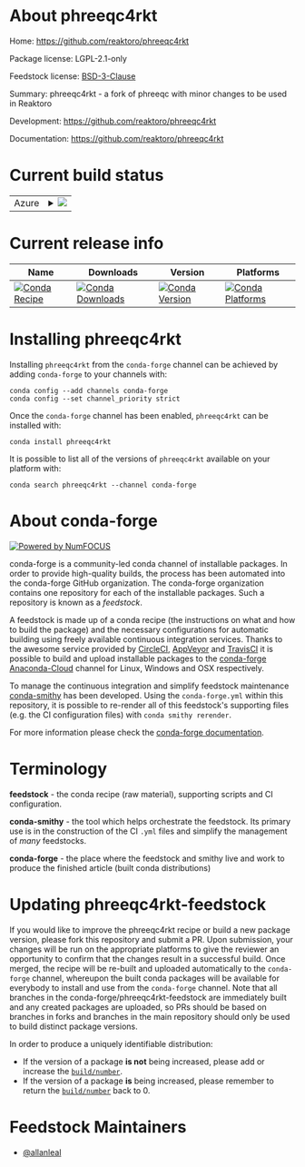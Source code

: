 About phreeqc4rkt
=================

Home: https://github.com/reaktoro/phreeqc4rkt

Package license: LGPL-2.1-only

Feedstock license: [BSD-3-Clause](https://github.com/conda-forge/phreeqc4rkt-feedstock/blob/master/LICENSE.txt)

Summary: phreeqc4rkt - a fork of phreeqc with minor changes to be used in Reaktoro

Development: https://github.com/reaktoro/phreeqc4rkt

Documentation: https://github.com/reaktoro/phreeqc4rkt

Current build status
====================


<table>
    
  <tr>
    <td>Azure</td>
    <td>
      <details>
        <summary>
          <a href="https://dev.azure.com/conda-forge/feedstock-builds/_build/latest?definitionId=13305&branchName=master">
            <img src="https://dev.azure.com/conda-forge/feedstock-builds/_apis/build/status/phreeqc4rkt-feedstock?branchName=master">
          </a>
        </summary>
        <table>
          <thead><tr><th>Variant</th><th>Status</th></tr></thead>
          <tbody><tr>
              <td>linux_64</td>
              <td>
                <a href="https://dev.azure.com/conda-forge/feedstock-builds/_build/latest?definitionId=13305&branchName=master">
                  <img src="https://dev.azure.com/conda-forge/feedstock-builds/_apis/build/status/phreeqc4rkt-feedstock?branchName=master&jobName=linux&configuration=linux_64_" alt="variant">
                </a>
              </td>
            </tr><tr>
              <td>osx_64</td>
              <td>
                <a href="https://dev.azure.com/conda-forge/feedstock-builds/_build/latest?definitionId=13305&branchName=master">
                  <img src="https://dev.azure.com/conda-forge/feedstock-builds/_apis/build/status/phreeqc4rkt-feedstock?branchName=master&jobName=osx&configuration=osx_64_" alt="variant">
                </a>
              </td>
            </tr>
          </tbody>
        </table>
      </details>
    </td>
  </tr>
</table>

Current release info
====================

| Name | Downloads | Version | Platforms |
| --- | --- | --- | --- |
| [![Conda Recipe](https://img.shields.io/badge/recipe-phreeqc4rkt-green.svg)](https://anaconda.org/conda-forge/phreeqc4rkt) | [![Conda Downloads](https://img.shields.io/conda/dn/conda-forge/phreeqc4rkt.svg)](https://anaconda.org/conda-forge/phreeqc4rkt) | [![Conda Version](https://img.shields.io/conda/vn/conda-forge/phreeqc4rkt.svg)](https://anaconda.org/conda-forge/phreeqc4rkt) | [![Conda Platforms](https://img.shields.io/conda/pn/conda-forge/phreeqc4rkt.svg)](https://anaconda.org/conda-forge/phreeqc4rkt) |

Installing phreeqc4rkt
======================

Installing `phreeqc4rkt` from the `conda-forge` channel can be achieved by adding `conda-forge` to your channels with:

```
conda config --add channels conda-forge
conda config --set channel_priority strict
```

Once the `conda-forge` channel has been enabled, `phreeqc4rkt` can be installed with:

```
conda install phreeqc4rkt
```

It is possible to list all of the versions of `phreeqc4rkt` available on your platform with:

```
conda search phreeqc4rkt --channel conda-forge
```


About conda-forge
=================

[![Powered by NumFOCUS](https://img.shields.io/badge/powered%20by-NumFOCUS-orange.svg?style=flat&colorA=E1523D&colorB=007D8A)](http://numfocus.org)

conda-forge is a community-led conda channel of installable packages.
In order to provide high-quality builds, the process has been automated into the
conda-forge GitHub organization. The conda-forge organization contains one repository
for each of the installable packages. Such a repository is known as a *feedstock*.

A feedstock is made up of a conda recipe (the instructions on what and how to build
the package) and the necessary configurations for automatic building using freely
available continuous integration services. Thanks to the awesome service provided by
[CircleCI](https://circleci.com/), [AppVeyor](https://www.appveyor.com/)
and [TravisCI](https://travis-ci.com/) it is possible to build and upload installable
packages to the [conda-forge](https://anaconda.org/conda-forge)
[Anaconda-Cloud](https://anaconda.org/) channel for Linux, Windows and OSX respectively.

To manage the continuous integration and simplify feedstock maintenance
[conda-smithy](https://github.com/conda-forge/conda-smithy) has been developed.
Using the ``conda-forge.yml`` within this repository, it is possible to re-render all of
this feedstock's supporting files (e.g. the CI configuration files) with ``conda smithy rerender``.

For more information please check the [conda-forge documentation](https://conda-forge.org/docs/).

Terminology
===========

**feedstock** - the conda recipe (raw material), supporting scripts and CI configuration.

**conda-smithy** - the tool which helps orchestrate the feedstock.
                   Its primary use is in the construction of the CI ``.yml`` files
                   and simplify the management of *many* feedstocks.

**conda-forge** - the place where the feedstock and smithy live and work to
                  produce the finished article (built conda distributions)


Updating phreeqc4rkt-feedstock
==============================

If you would like to improve the phreeqc4rkt recipe or build a new
package version, please fork this repository and submit a PR. Upon submission,
your changes will be run on the appropriate platforms to give the reviewer an
opportunity to confirm that the changes result in a successful build. Once
merged, the recipe will be re-built and uploaded automatically to the
`conda-forge` channel, whereupon the built conda packages will be available for
everybody to install and use from the `conda-forge` channel.
Note that all branches in the conda-forge/phreeqc4rkt-feedstock are
immediately built and any created packages are uploaded, so PRs should be based
on branches in forks and branches in the main repository should only be used to
build distinct package versions.

In order to produce a uniquely identifiable distribution:
 * If the version of a package **is not** being increased, please add or increase
   the [``build/number``](https://docs.conda.io/projects/conda-build/en/latest/resources/define-metadata.html#build-number-and-string).
 * If the version of a package **is** being increased, please remember to return
   the [``build/number``](https://docs.conda.io/projects/conda-build/en/latest/resources/define-metadata.html#build-number-and-string)
   back to 0.

Feedstock Maintainers
=====================

* [@allanleal](https://github.com/allanleal/)

